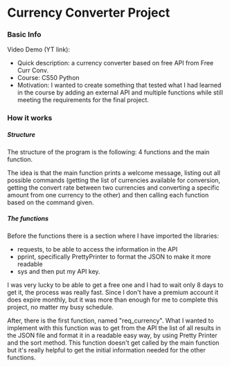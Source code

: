 # Currency Converter Project

### Basic Info

Video Demo (YT link):  <URL HERE>
- Quick description: a currency converter based on free API from Free Curr Conv.
- Course: CS50 Python
- Motivation: I wanted to create something that tested what I had learned in the course by adding an external API and multiple functions while still meeting the requirements for the final project. 

### How it works

##### Structure
The structure of the program is the following: 4 functions and the main function.

The idea is that the main function prints a welcome message, listing out all possible commands (getting the list of currencies available for conversion, getting the convert rate between two currencies and converting a specific amount from one currency to the other) and then calling each function based on the command given.

##### The functions
Before the functions there is a section where I have imported the libraries:
 - requests, to be able to access the information in the API
 - pprint, specifically PrettyPrinter to format the JSON to make it more readable
 - sys
and then put my API key. 

I was very lucky to be able to get a free one and I had to wait only 8 days to get it, the process was really fast. Since I don't have a premium account it does expire monthly, but it was more than enough for me to complete this project, no matter my busy schedule. 

After, there is the first function, named "req_currency". 
What I wanted to implement with this function was to get from the API the list of all results in the JSON file and format it in a readable easy way, by using Pretty Printer and the sort method. This function doesn't get called by the main function but it's really helpful to get the initial information needed for the other functions. 


